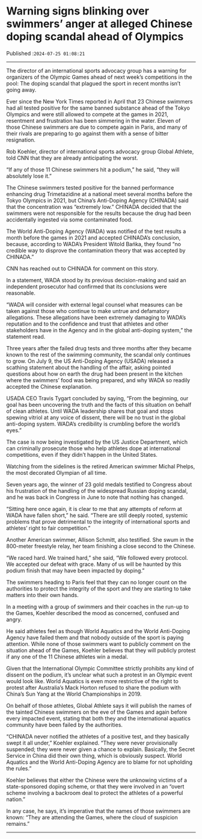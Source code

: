 # Warning signs blinking over swimmers’ anger at alleged Chinese doping scandal ahead of Olympics

Published :`2024-07-25 01:08:21`

---

The director of an international sports advocacy group has a warning for organizers of the Olympic Games ahead of next week’s competitions in the pool: The doping scandal that plagued the sport in recent months isn’t going away.

Ever since the New York Times reported in April that 23 Chinese swimmers had all tested positive for the same banned substance ahead of the Tokyo Olympics and were still allowed to compete at the games in 2021, resentment and frustration has been simmering in the water. Eleven of those Chinese swimmers are due to compete again in Paris, and many of their rivals are preparing to go against them with a sense of bitter resignation.

Rob Koehler, director of international sports advocacy group Global Athlete, told CNN that they are already anticipating the worst.

“If any of those 11 Chinese swimmers hit a podium,” he said, “they will absolutely lose it.”

The Chinese swimmers tested positive for the banned performance enhancing drug Trimetazidine at a national meet several months before the Tokyo Olympics in 2021, but China’s Anti-Doping Agency (CHINADA) said that the concentration was “extremely low.” CHINADA decided that the swimmers were not responsible for the results because the drug had been accidentally ingested via some contaminated food.

The World Anti-Doping Agency (WADA) was notified of the test results a month before the games in 2021 and accepted CHINADA’s conclusion, because, according to WADA’s President Witold Bańka, they found “no credible way to disprove the contamination theory that was accepted by CHINADA.”

CNN has reached out to CHINADA for comment on this story.

In a statement, WADA stood by its previous decision-making and said an independent prosecutor had confirmed that its conclusions were reasonable.

“WADA will consider with external legal counsel what measures can be taken against those who continue to make untrue and defamatory allegations. These allegations have been extremely damaging to WADA’s reputation and to the confidence and trust that athletes and other stakeholders have in the Agency and in the global anti-doping system,” the statement read.

Three years after the failed drug tests and three months after they became known to the rest of the swimming community, the scandal only continues to grow. On July 9, the US Anti-Doping Agency (USADA) released a scathing statement about the handling of the affair, asking pointed questions about how on earth the drug had been present in the kitchen where the swimmers’ food was being prepared, and why WADA so readily accepted the Chinese explanation.

USADA CEO Travis Tygart concluded by saying, “From the beginning, our goal has been uncovering the truth and the facts of this situation on behalf of clean athletes. Until WADA leadership shares that goal and stops spewing vitriol at any voice of dissent, there will be no trust in the global anti-doping system. WADA’s credibility is crumbling before the world’s eyes.”

The case is now being investigated by the US Justice Department, which can criminally prosecute those who help athletes dope at international competitions, even if they didn’t happen in the United States.

Watching from the sidelines is the retired American swimmer Michal Phelps, the most decorated Olympian of all time.

Seven years ago, the winner of 23 gold medals testified to Congress about his frustration of the handling of the widespread Russian doping scandal, and he was back in Congress in June to note that nothing has changed.

“Sitting here once again, it is clear to me that any attempts of reform at WADA have fallen short,” he said. “There are still deeply rooted, systemic problems that prove detrimental to the integrity of international sports and athletes’ right to fair competition.”

Another American swimmer, Allison Schmitt, also testified. She swum in the 800-meter freestyle relay, her team finishing a close second to the Chinese.

“We raced hard. We trained hard,” she said, “We followed every protocol. We accepted our defeat with grace. Many of us will be haunted by this podium finish that may have been impacted by doping.”

The swimmers heading to Paris feel that they can no longer count on the authorities to protect the integrity of the sport and they are starting to take matters into their own hands.

In a meeting with a group of swimmers and their coaches in the run-up to the Games, Koehler described the mood as concerned, confused and angry.

He said athletes feel as though World Aquatics and the World Anti-Doping Agency have failed them and that nobody outside of the sport is paying attention. While none of those swimmers want to publicly comment on the situation ahead of the Games, Koehler believes that they will publicly protest if any one of the 11 Chinese athletes win a medal.

Given that the International Olympic Committee strictly prohibits any kind of dissent on the podium, it’s unclear what such a protest in an Olympic event would look like. World Aquatics is even more restrictive of the right to protest after Australia’s Mack Horton refused to share the podium with China’s Sun Yang at the World Championships in 2019.

On behalf of those athletes, Global Athlete says it will publish the names of the tainted Chinese swimmers on the eve of the Games and again before every impacted event, stating that both they and the international aquatics community have been failed by the authorities.

“CHINADA never notified the athletes of a positive test, and they basically swept it all under,” Koehler explained. “They were never provisionally suspended; they were never given a chance to explain. Basically, the Secret Service in China did their own thing, which is obviously suspect. World Aquatics and the World Anti-Doping Agency are to blame for not upholding the rules.”

Koehler believes that either the Chinese were the unknowing victims of a state-sponsored doping scheme, or that they were involved in an “overt scheme involving a backroom deal to protect the athletes of a powerful nation.”

In any case, he says, it’s imperative that the names of those swimmers are known: “They are attending the Games, where the cloud of suspicion remains.”

---

